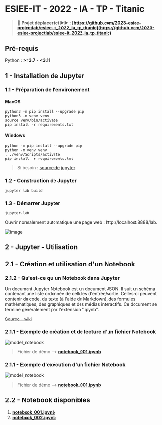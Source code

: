 # ESIEE-IT - 2022 - IA - TP - Titanic

> 🚨 **Projet déplacer ici ▶▶ : [https://github.com/2023-esiee-projectlab/esiee-it_2022_ia_tp_titanic](https://github.com/2023-esiee-projectlab/esiee-it_2022_ia_tp_titanic)**

## Pré-requis

Python : **>=3.7** - **<3.11**

## 1 - Installation de Jupyter

### 1.1 - Préparation de l'environement

#### MacOS

```
python3 -m pip install --upgrade pip
python3 -m venv venv
source venv/bin/activate
pip install -r requirements.txt
```

#### Windows

```
python -m pip install --upgrade pip
python -m venv venv
. ./venv/Scripts/activate
pip install -r requirements.txt
```

> Si besoin : [source de jupyter](https://jupyter.org/install)

### 1.2 - Construction de Jupyter

```
jupyter lab build
```

### 1.3 - Démarrer Jupyter

```
jupyter-lab
```

Ouvrir normalement automatique une page web : http://localhost:8888/lab.

![image](_img/001.png)

## 2 - Jupyter - Utilisation

## 2.1 - Création et utilisation d'un **Notebook**

### 2.1.2 - Qu'est-ce qu'un Notebook dans Jupyter

Un document Jupyter Notebook est un document JSON. Il suit un schéma contenant une liste ordonnée de cellules d'entrée/sortie. Celles-ci peuvent contenir du code, du texte (à l'aide de Markdown), des formules mathématiques, des graphiques et des médias interactifs. Ce document se termine généralement par l'extension ".ipynb".

[Source - wiki](https://fr.wikipedia.org/wiki/Jupyter#Jupyter_Notebook)

### 2.1.1 - Exemple de création et de lecture d'un fichier Notebook

![model_notebook](_img/002.png)

> Fichier de démo --> [**notebook_001.ipynb**](notebook_001.ipynb)

### 2.1.1 - Exemple d'exécution d'un fichier Notebook

![model_notebook](_img/003.png)

> Fichier de démo --> [**notebook_001.ipynb**](notebook_001.ipynb)

## 2.2 - Notebook disponibles

1. [**notebook_001.ipynb**](notebook_001.ipynb)
2. [**notebook_002.ipynb**](notebook_002.ipynb)
